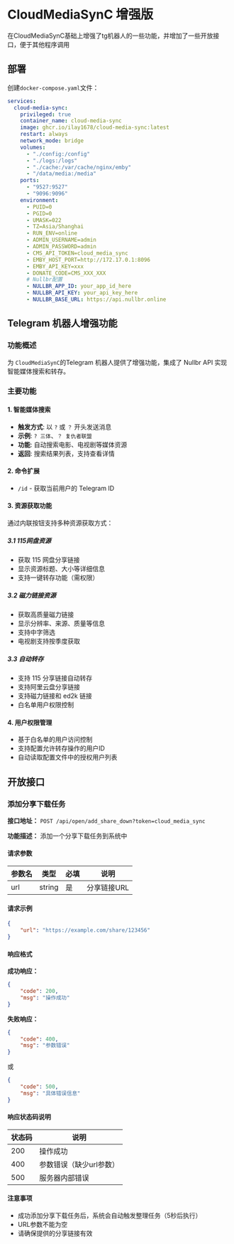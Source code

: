 
# CloudMediaSynC 增强版

在CloudMediaSynC基础上增强了tg机器人的一些功能，并增加了一些开放接口，便于其他程序调用

## 部署

 创建`docker-compose.yaml`文件：

```yaml
services:
  cloud-media-sync:
    privileged: true
    container_name: cloud-media-sync
    image: ghcr.io/ilay1678/cloud-media-sync:latest
    restart: always
    network_mode: bridge
    volumes:
      - "./config:/config"
      - "./logs:/logs"
      - "./cache:/var/cache/nginx/emby"
      - "/data/media:/media"
    ports:
      - "9527:9527"
      - "9096:9096"
    environment:
      - PUID=0
      - PGID=0
      - UMASK=022
      - TZ=Asia/Shanghai
      - RUN_ENV=online
      - ADMIN_USERNAME=admin
      - ADMIN_PASSWORD=admin
      - CMS_API_TOKEN=cloud_media_sync
      - EMBY_HOST_PORT=http://172.17.0.1:8096
      - EMBY_API_KEY=xxx
      - DONATE_CODE=CMS_XXX_XXX
      # Nullbr配置
      - NULLBR_APP_ID: your_app_id_here
      - NULLBR_API_KEY: your_api_key_here
      - NULLBR_BASE_URL: https://api.nullbr.online
```

## Telegram 机器人增强功能

### 功能概述

为 `CloudMediaSynC`的Telegram 机器人提供了增强功能，集成了 Nullbr API 实现智能媒体搜索和转存。

### 主要功能

#### 1. 智能媒体搜索
- **触发方式**: 以 `?` 或 `？` 开头发送消息
- **示例**: `? 三体`、`？ 复仇者联盟`
- **功能**: 自动搜索电影、电视剧等媒体资源
- **返回**: 搜索结果列表，支持查看详情

#### 2. 命令扩展
- `/id` - 获取当前用户的 Telegram ID

#### 3. 资源获取功能
通过内联按钮支持多种资源获取方式：

##### 3.1 115网盘资源
- 获取 115 网盘分享链接
- 显示资源标题、大小等详细信息
- 支持一键转存功能（需权限）

##### 3.2 磁力链接资源
- 获取高质量磁力链接
- 显示分辨率、来源、质量等信息
- 支持中字筛选
- 电视剧支持按季度获取

##### 3.3 自动转存
- 支持 115 分享链接自动转存
- 支持阿里云盘分享链接
- 支持磁力链接和 ed2k 链接
- 白名单用户权限控制

#### 4. 用户权限管理
- 基于白名单的用户访问控制
- 支持配置允许转存操作的用户ID
- 自动读取配置文件中的授权用户列表


## 开放接口

### 添加分享下载任务

**接口地址：** `POST /api/open/add_share_down?token=cloud_media_sync`

**功能描述：** 添加一个分享下载任务到系统中

#### 请求参数

| 参数名 | 类型 | 必填 | 说明 |
|--------|------|------|------|
| url | string | 是 | 分享链接URL |

#### 请求示例

```json
{
    "url": "https://example.com/share/123456"
}
```

#### 响应格式

**成功响应：**
```json
{
    "code": 200,
    "msg": "操作成功"
}
```

**失败响应：**
```json
{
    "code": 400,
    "msg": "参数错误"
}
```

或

```json
{
    "code": 500,
    "msg": "具体错误信息"
}
```

#### 响应状态码说明

| 状态码 | 说明 |
|--------|------|
| 200 | 操作成功 |
| 400 | 参数错误（缺少url参数） |
| 500 | 服务器内部错误 |

#### 注意事项

- 成功添加分享下载任务后，系统会自动触发整理任务（5秒后执行）
- URL参数不能为空
- 请确保提供的分享链接有效

